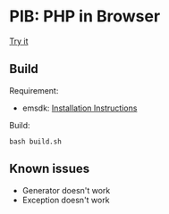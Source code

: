 # PIB: PHP in Browser

[Try it](https://oraoto.github.io/pib/)

## Build

Requirement:

+ emsdk: [Installation Instructions](https://github.com/juj/emsdk#installation-instructions)

Build:

```
bash build.sh
```

## Known issues

+ Generator doesn't work
+ Exception doesn't work
